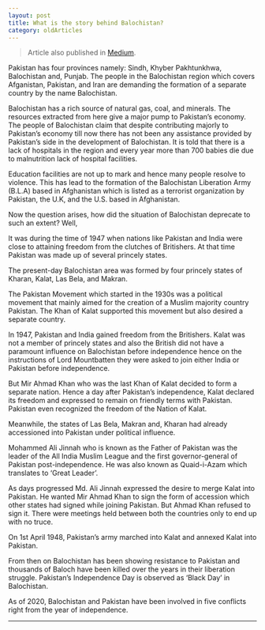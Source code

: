 ```yaml
---
layout: post 
title: What is the story behind Balochistan?
category: oldArticles
---
```


> Article also published in [Medium](https://surajsv.medium.com/).

Pakistan has four provinces namely: Sindh, Khyber Pakhtunkhwa, Balochistan and, Punjab. The people in the Balochistan region which covers Afganistan, Pakistan, and Iran are demanding the formation of a separate country by the name Balochistan.

Balochistan has a rich source of natural gas, coal, and minerals. The resources extracted from here give a major pump to Pakistan’s economy. The people of Balochistan claim that despite contributing majorly to Pakistan’s economy till now there has not been any assistance provided by Pakistan’s side in the development of Balochistan. It is told that there is a lack of hospitals in the region and every year more than 700 babies die due to malnutrition lack of hospital facilities.

Education facilities are not up to mark and hence many people resolve to violence. This has lead to the formation of the Balochistan Liberation Army (B.L.A) based in Afghanistan which is listed as a terrorist organization by Pakistan, the U.K, and the U.S. based in Afghanistan.

Now the question arises, how did the situation of Balochistan deprecate to such an extent? Well,

It was during the time of 1947 when nations like Pakistan and India were close to attaining freedom from the clutches of Britishers. At that time Pakistan was made up of several princely states.

The present-day Balochistan area was formed by four princely states of Kharan, Kalat, Las Bela, and Makran.

The Pakistan Movement which started in the 1930s was a political movement that mainly aimed for the creation of a Muslim majority country Pakistan. The Khan of Kalat supported this movement but also desired a separate country.

In 1947, Pakistan and India gained freedom from the Britishers. Kalat was not a member of princely states and also the British did not have a paramount influence on Balochistan before independence hence on the instructions of Lord Mountbatten they were asked to join either India or Pakistan before independence.

But Mir Ahmad Khan who was the last Khan of Kalat decided to form a separate nation. Hence a day after Pakistan’s independence, Kalat declared its freedom and expressed to remain on friendly terms with Pakistan. Pakistan even recognized the freedom of the Nation of Kalat.

Meanwhile, the states of Las Bela, Makran and, Kharan had already accessioned into Pakistan under political influence.

Mohammed Ali Jinnah who is known as the Father of Pakistan was the leader of the All India Muslim League and the first governor-general of Pakistan post-independence. He was also known as Quaid-i-Azam which translates to ‘Great Leader’.

As days progressed Md. Ali Jinnah expressed the desire to merge Kalat into Pakistan. He wanted Mir Ahmad Khan to sign the form of accession which other states had signed while joining Pakistan. But Ahmad Khan refused to sign it. There were meetings held between both the countries only to end up with no truce.

On 1st April 1948, Pakistan’s army marched into Kalat and annexed Kalat into Pakistan.

From then on Balochistan has been showing resistance to Pakistan and thousands of Baloch have been killed over the years in their liberation struggle. Pakistan’s Independence Day is observed as ‘Black Day’ in Balochistan.

As of 2020, Balochistan and Pakistan have been involved in five conflicts right from the year of independence.

----------------
